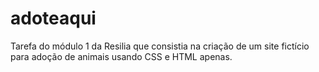 # adoteaqui

Tarefa do módulo 1 da Resilia que consistia na criação de um site fictício para adoção de animais usando CSS e HTML apenas.
